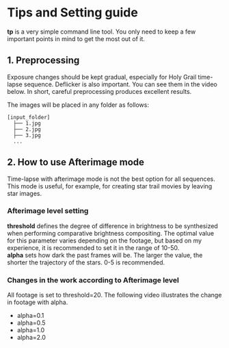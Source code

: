 # Tips and Setting guide

**tp** is a very simple command line tool. You only need to keep a few important points in mind to get the most out of it.

## 1. Preprocessing
Exposure changes should be kept gradual, especially for Holy Grail time-lapse sequence. Deflicker is also important. You can see them in the video below. In short, careful preprocessing produces excellent results.



The images will be placed in any folder as follows:
```
[input_folder]
  ├── 1.jpg
  ├── 2.jpg
  ├── 3.jpg
  ...
```

## 2. How to use Afterimage mode
Time-lapse with afterimage mode is not the best option for all sequences. This mode is useful, for example, for creating star trail movies by leaving star images.

### Afterimage level setting
**threshold** defines the degree of difference in brightness to be synthesized when performing comparative brightness compositing. The optimal value for this parameter varies depending on the footage, but based on my experience, it is recommended to set it in the range of 10-50.  
**alpha** sets how dark the past frames will be. The larger the value, the shorter the trajectory of the stars. 0-5 is recommended.

### Changes in the work according to Afterimage level
All footage is set to threshold=20. The following video illustrates the change in footage with alpha.
- alpha=0.1
- alpha=0.5
- alpha=1.0
- alpha=2.0
